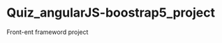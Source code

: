 # Quiz_angularJS-boostrap5_project

Front-ent frameword project

<!-- Ngày 02/03/2022
Ca thi:  01
Lớp thi: IT16302
Môn thi: WEB207
GT1: TiếnNH21
GT2: QuânNV
Sdt gt1: 0962176979
email: tiennh21@fe.edu.vn
email pdt: daotaopoly.hn@fpt.edu.vn -->
